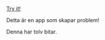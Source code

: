 [Try it!](https://christernilsson.github.io/2024/037-IQ-generator)

Detta är en app som skapar problem!

Denna har tolv bitar.
